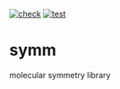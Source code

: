 [![check](https://github.com/ntBre/symm/actions/workflows/check.yml/badge.svg)](https://github.com/ntBre/symm/actions/workflows/check.yml)
[![test](https://github.com/ntBre/symm/actions/workflows/test.yml/badge.svg)](https://github.com/ntBre/symm/actions/workflows/test.yml)

# symm
molecular symmetry library
